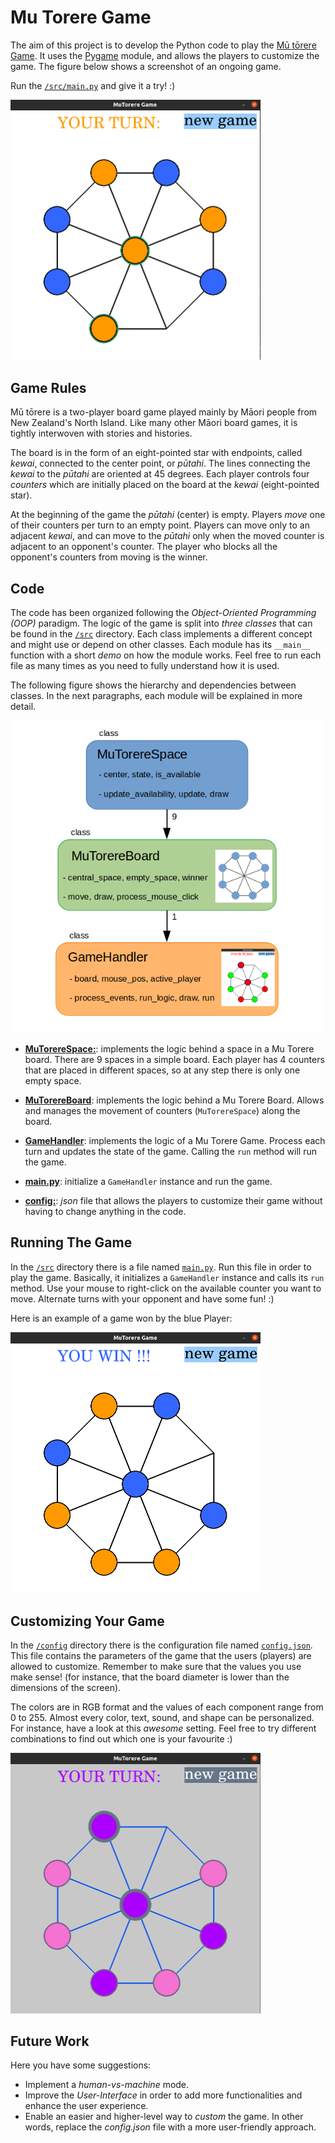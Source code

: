 # Mu Torere Game

The aim of this project is to develop the Python code to play the [Mū tōrere Game](https://en.wikipedia.org/wiki/M%C5%AB_t%C5%8Drere).
It uses the [Pygame](https://www.pygame.org/docs/) module, and allows the players to customize the game.
The figure below shows a screenshot of an ongoing game.

Run the [```/src/main.py```](/src/main.py) and give it a try! :)

<img src="./docs/ongoing_game.png" title="Example: ongoing game" width="400"/>

## Game Rules
Mū tōrere is a two-player board game played mainly by Māori people from 
New Zealand's North Island. Like many other Māori board games, it is tightly interwoven with stories and histories.

The board is in the form of an eight-pointed star with endpoints, called *kewai*,
connected to the center point, or *pūtahi*. The lines connecting the *kewai* to the
*pūtahi* are oriented at 45 degrees. Each player controls four *counters* which are initially placed on the board 
at the *kewai* (eight-pointed star).

At the beginning of the game the *pūtahi* 
(center) is empty. Players *move* one of their counters per turn to an 
empty point. Players can move only to an adjacent *kewai*, and can move to the
*pūtahi* only when the moved counter is adjacent to an opponent's counter.
The player who blocks all the opponent's counters from moving is the winner.

## Code
The code has been organized following the *Object-Oriented Programming (OOP)* paradigm.
The logic of the game is split into *three classes* that can be found in the 
[```/src```](/src) directory. Each class implements a different concept and
might use or depend on other classes. Each module has its ```__main__``` function 
with a short *demo* on how the module works. Feel free to run each file as
many times as you need to fully understand how it is used.

The following figure shows the hierarchy and dependencies
between classes. In the next paragraphs, each module will be explained in more detail.

<img src="./docs/code_structure.png" title="structure" width="500"/>

* [**MuTorereSpace:**](/src/mu_torere_space.py): implements the logic behind a 
space in a Mu Torere board. There are 9 spaces in a simple board. Each player
has 4 counters that are placed in different spaces, so at any step there is 
only one empty space.

* [**MuTorereBoard**](/src/mu_torere_board.py): implements the logic behind a 
Mu Torere Board. Allows and manages the movement of counters (```MuTorereSpace```) along the board.

* [**GameHandler**](/src/game_handler.py): implements the logic of a Mu Torere
Game. Process each turn and updates the state of the game. Calling the ```run``` method will run the game.

* [**main.py**](/src/main.py): initialize a ```GameHandler``` instance 
and run the game.

* [**config:**](/config/config.json): *json* file that allows the players to 
customize their game without having to change anything in the code.


## Running The Game
In the [```/src```](/src) directory there is a file named [```main.py```](/src/main.py).
Run this file in order to play the game. Basically, it initializes a ```GameHandler``` instance
and calls its ```run``` method. Use your mouse to right-click on the available counter
you want to move. Alternate turns with your opponent and have some fun! :)

Here is an example of a game won by the blue Player:

<img src="./docs/game_win.png" title="game win" width="400"/>

## Customizing Your Game
In the [```/config```](/config) directory there is the configuration file named 
[```config.json```](/config/config.json). This file contains the parameters of the game that 
the users (players) are allowed to customize. Remember to make sure that the values you use make sense! (for instance, that the board diameter is lower
than the dimensions of the screen).

The colors are in RGB format and the values of each component range from 0 to 255. Almost every color, text, sound, and shape can
be personalized. For instance, have a look at this *awesome* setting.
Feel free to try different combinations to find out which one is your favourite :)

<img src="./docs/custom.png" title="custom" width="400"/>

## Future Work
Here you have some suggestions:
* Implement a *human-vs-machine* mode.
* Improve the *User-Interface* in order to add more functionalities and enhance the user experience.
* Enable an easier and higher-level way to *custom* the game. 
In other words, replace the *config.json* file with a more user-friendly approach.
